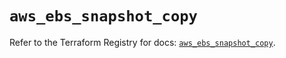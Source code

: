 # `aws_ebs_snapshot_copy`

Refer to the Terraform Registry for docs: [`aws_ebs_snapshot_copy`](https://registry.terraform.io/providers/hashicorp/aws/6.8.0/docs/resources/ebs_snapshot_copy).
